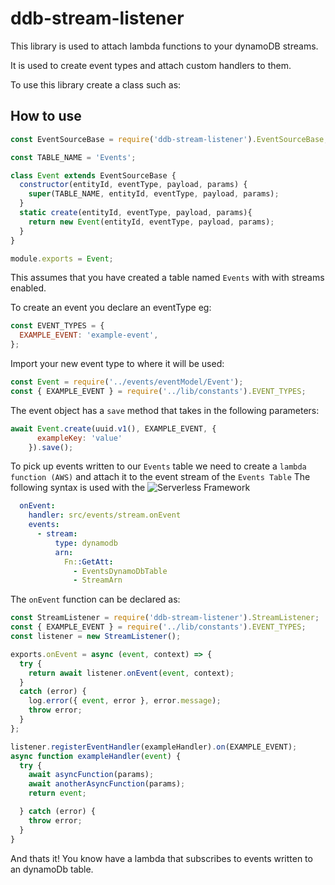 # ddb-stream-listener
This library is used to attach lambda functions to your dynamoDB streams.

It is used to create event types and attach custom handlers to them.

To use this library create a class such as:

## How to use

```javascript
const EventSourceBase = require('ddb-stream-listener').EventSourceBase;

const TABLE_NAME = 'Events';

class Event extends EventSourceBase {
  constructor(entityId, eventType, payload, params) {
    super(TABLE_NAME, entityId, eventType, payload, params);
  }
  static create(entityId, eventType, payload, params){
    return new Event(entityId, eventType, payload, params);
  }
}

module.exports = Event;

```

This assumes that you have created a table named `Events` with with streams enabled. 

To create an event you declare an eventType eg: 

```javascript
const EVENT_TYPES = {
  EXAMPLE_EVENT: 'example-event',
};
```

Import your new event type to where it will be used:

```javascript
const Event = require('../events/eventModel/Event');
const { EXAMPLE_EVENT } = require('../lib/constants').EVENT_TYPES;
```

The event object has a `save` method that takes in the following parameters:

```javascript
await Event.create(uuid.v1(), EXAMPLE_EVENT, {
      exampleKey: 'value'
    }).save();
```

To pick up events written to our `Events` table we need to create a `lambda function (AWS)` and attach it to the event stream of the `Events Table`
The following syntax is used with the ![Serverless Framework](https://serverless.com/framework/docs/providers/aws/events/streams/)

```yml
  onEvent:
    handler: src/events/stream.onEvent
    events:
      - stream:
          type: dynamodb
          arn:
            Fn::GetAtt:
              - EventsDynamoDbTable
              - StreamArn
```

The `onEvent` function can be declared as:

```javascript
const StreamListener = require('ddb-stream-listener').StreamListener;
const { EXAMPLE_EVENT } = require('../lib/constants').EVENT_TYPES;
const listener = new StreamListener();

exports.onEvent = async (event, context) => {
  try {
    return await listener.onEvent(event, context);
  }
  catch (error) {
    log.error({ event, error }, error.message);
    throw error;
  }
};

listener.registerEventHandler(exampleHandler).on(EXAMPLE_EVENT);
async function exampleHandler(event) {
  try {
    await asyncFunction(params);
    await anotherAsyncFunction(params);
    return event;

  } catch (error) {
    throw error;
  }
}
```

And thats it! You know have a lambda that subscribes to events written to an dynamoDb table.
